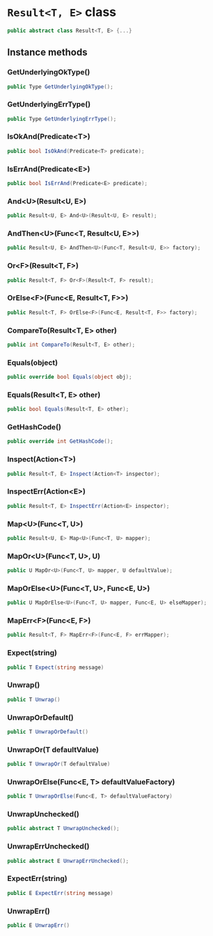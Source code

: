 # `Result<T, E>` class

```cs
public abstract class Result<T, E> {...}
```

## Instance methods

### GetUnderlyingOkType()

```cs
public Type GetUnderlyingOkType();
```

### GetUnderlyingErrType()

```cs
public Type GetUnderlyingErrType();
```

### IsOkAnd(Predicate&lt;T&gt;)

```cs
public bool IsOkAnd(Predicate<T> predicate);
```

### IsErrAnd(Predicate&lt;E&gt;)

```cs
public bool IsErrAnd(Predicate<E> predicate);
```

### And&lt;U&gt;(Result&lt;U, E&gt;)

```cs
public Result<U, E> And<U>(Result<U, E> result);
```

### AndThen&lt;U&gt;(Func&lt;T, Result&lt;U, E&gt;&gt;)

```cs
public Result<U, E> AndThen<U>(Func<T, Result<U, E>> factory);
```

### Or&lt;F&gt;(Result&lt;T, F&gt;)

```cs
public Result<T, F> Or<F>(Result<T, F> result);
```

### OrElse&lt;F&gt;(Func&lt;E, Result&lt;T, F&gt;&gt;)

```cs
public Result<T, F> OrElse<F>(Func<E, Result<T, F>> factory);
```

### CompareTo(Result&lt;T, E&gt; other)

```cs
public int CompareTo(Result<T, E> other);
```

### Equals(object)

```cs
public override bool Equals(object obj);
```

### Equals(Result&lt;T, E&gt; other)

```cs
public bool Equals(Result<T, E> other);
```

### GetHashCode()

```cs
public override int GetHashCode();
```

### Inspect(Action&lt;T&gt;)

```cs
public Result<T, E> Inspect(Action<T> inspector);
```

### InspectErr(Action&lt;E&gt;)

```cs
public Result<T, E> InspectErr(Action<E> inspector);
```

### Map&lt;U&gt;(Func&lt;T, U&gt;)

```cs
public Result<U, E> Map<U>(Func<T, U> mapper);
```

### MapOr&lt;U&gt;(Func&lt;T, U&gt;, U)

```cs
public U MapOr<U>(Func<T, U> mapper, U defaultValue);
```

### MapOrElse&lt;U&gt;(Func&lt;T, U&gt;, Func&lt;E, U&gt;)

```cs
public U MapOrElse<U>(Func<T, U> mapper, Func<E, U> elseMapper);
```

### MapErr&lt;F&gt;(Func&lt;E, F&gt;)

```cs
public Result<T, F> MapErr<F>(Func<E, F> errMapper);
```

### Expect(string)

```cs
public T Expect(string message)
```

### Unwrap()

```cs
public T Unwrap()
```

### UnwrapOrDefault()

```cs
public T UnwrapOrDefault()
```

### UnwrapOr(T defaultValue)

```cs
public T UnwrapOr(T defaultValue)
```

### UnwrapOrElse(Func&lt;E, T&gt; defaultValueFactory)

```cs
public T UnwrapOrElse(Func<E, T> defaultValueFactory)
```

### UnwrapUnchecked()

```cs
public abstract T UnwrapUnchecked();
```

### UnwrapErrUnchecked()

```cs
public abstract E UnwrapErrUnchecked();
```

### ExpectErr(string)

```cs
public E ExpectErr(string message)
```

### UnwrapErr()

```cs
public E UnwrapErr()
```
